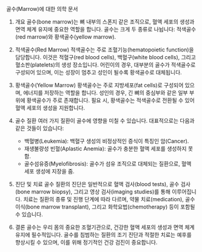 골수(Marrow)에 대한 의학 문서

1. 개요
골수(bone marrow)는 뼈 내부의 스폰지 같은 조직으로, 혈액 세포의 생성과 면역 체계 유지에 중요한 역할을 합니다. 골수는 크게 두 종류로 나뉩니다: 적색골수(red marrow)와 황색골수(yellow marrow).

2. 적색골수(Red Marrow)
적색골수는 주로 조혈기능(hematopoietic function)을 담당합니다. 이것은 적혈구(red blood cells), 백혈구(white blood cells), 그리고 혈소판(platelets)의 생성 장소입니다. 어린이의 경우, 대부분의 골수가 적색골수로 구성되어 있으며, 이는 성장이 멈추고 성인이 될수록 황색골수로 대체됩니다.

3. 황색골수(Yellow Marrow)
황색골수는 주로 지방세포(fat cells)로 구성되어 있으며, 에너지를 저장하는 역할을 합니다. 성인의 경우, 긴 뼈의 중심부와 같은 일부 부위에 황색골수가 주로 존재합니다. 필요 시, 황색골수는 적색골수로 전환될 수 있어 혈액 세포의 생성을 지원합니다.

4. 골수 질환
여러 가지 질환이 골수에 영향을 미칠 수 있습니다. 대표적으로는 다음과 같은 것들이 있습니다:
   - 백혈병(Leukemia): 백혈구 생성의 비정상적인 증식이 특징인 암(Cancer).
   - 재생불량성 빈혈(Aplastic Anemia): 골수가 충분한 혈액 세포를 생성하지 못함.
   - 골수섬유증(Myelofibrosis): 골수가 섬유 조직으로 대체되는 질환으로, 혈액 세포 생성에 지장을 줌.

5. 진단 및 치료
골수 질환의 진단은 일반적으로 혈액 검사(blood tests), 골수 검사(bone marrow biopsy), 그리고 영상 검사(imaging studies)를 통해 이루어집니다. 치료는 질환의 종류 및 진행 단계에 따라 다르며, 약물 치료(medication), 골수 이식(bone marrow transplant), 그리고 화학요법(chemotherapy) 등이 포함될 수 있습니다.

6. 결론
골수는 우리 몸의 중요한 조혈기관으로, 건강한 혈액 세포의 생성과 면역 체계 유지에 필수적입니다. 골수를 침범하는 질환의 조기 진단과 적절한 치료는 예후를 향상시킬 수 있으며, 이를 위해 정기적인 건강 검진이 중요합니다.